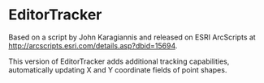 EditorTracker
=============

Based on a script by John Karagiannis and released on ESRI ArcScripts at http://arcscripts.esri.com/details.asp?dbid=15694.

This version of EditorTracker adds additional tracking capabilities, automatically updating X and Y coordinate fields of point shapes.

